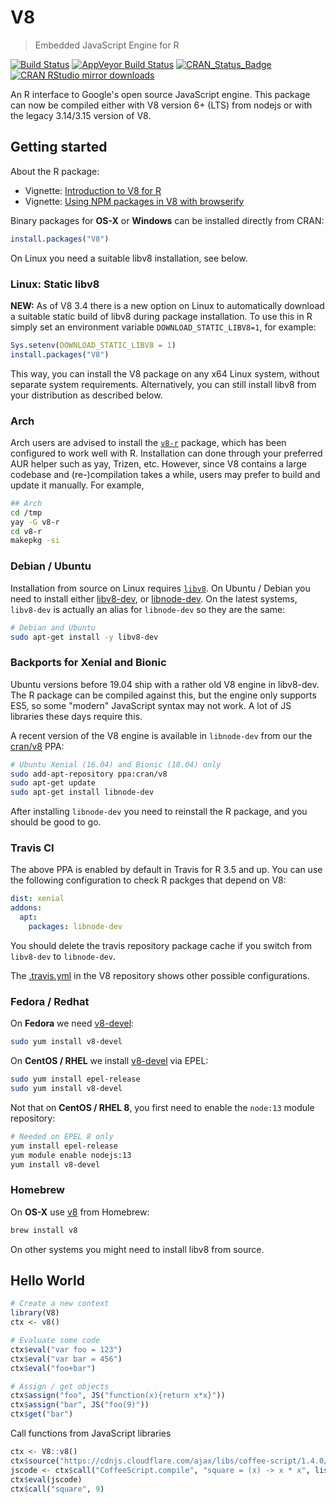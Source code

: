 # V8

> Embedded JavaScript Engine for R

[![Build Status](https://travis-ci.org/jeroen/V8.svg?branch=master)](https://travis-ci.org/jeroen/V8)
[![AppVeyor Build Status](https://ci.appveyor.com/api/projects/status/github/jeroen/V8?branch=master&svg=true)](https://ci.appveyor.com/project/jeroen/V8)
[![CRAN_Status_Badge](http://www.r-pkg.org/badges/version/V8)](http://cran.r-project.org/package=V8)
[![CRAN RStudio mirror downloads](http://cranlogs.r-pkg.org/badges/V8)](http://cran.r-project.org/web/packages/V8/index.html)

An R interface to Google's open source JavaScript engine. This 
package can now be compiled either with V8 version 6+ (LTS) from nodejs
or with the legacy 3.14/3.15 version of V8.

## Getting started

About the R package:

 - Vignette: [Introduction to V8 for R](https://cran.r-project.org/web/packages/V8/vignettes/v8_intro.html)
 - Vignette: [Using NPM packages in V8 with browserify](https://cran.r-project.org/web/packages/V8/vignettes/npm.html)
 
Binary packages for __OS-X__ or __Windows__ can be installed directly from CRAN:

```r
install.packages("V8")
```

On Linux you need a suitable libv8 installation, see below.


### Linux: Static libv8

__NEW:__ As of V8 3.4 there is a new option on Linux to automatically download a suitable static build of libv8 during package installation. To use this in R simply set an environment variable `DOWNLOAD_STATIC_LIBV8=1`, for example:

```r
Sys.setenv(DOWNLOAD_STATIC_LIBV8 = 1)
install.packages("V8")
```

This way, you can install the V8 package on any x64 Linux system, without separate system requirements. Alternatively, you can still install libv8 from your distribution as described below.

### Arch

Arch users are advised to install the [`v8-r`](https://aur.archlinux.org/packages/v8-r/) package, which has been configured to work well with R. Installation can done through your preferred AUR helper such as yay, Trizen, etc. However, since V8 contains a large codebase and (re-)compilation takes a while, users may prefer to build and update it manually. For example,

```sh
## Arch
cd /tmp
yay -G v8-r   
cd v8-r
makepkg -si
```


### Debian / Ubuntu 

Installation from source on Linux requires [`libv8`](https://developers.google.com/v8/intro). On Ubuntu / Debian you need to install either [libv8-dev](https://packages.ubuntu.com/bionic/libv8-dev), or [libnode-dev](https://packages.ubuntu.com/eoan/libnode-dev). On the latest systems, `libv8-dev` is actually an alias for `libnode-dev` so they are the same:

```sh
# Debian and Ubuntu
sudo apt-get install -y libv8-dev
```

### Backports for Xenial and Bionic

Ubuntu versions before 19.04 ship with a rather old V8 engine in libv8-dev. The R package can be compiled against this, but the engine only supports ES5, so some "modern" JavaScript syntax may not work. A lot of JS libraries these days require this.

A recent version of the V8 engine is available in `libnode-dev` from our the [cran/v8](https://launchpad.net/~cran/+archive/ubuntu/v8) PPA:

```sh
# Ubuntu Xenial (16.04) and Bionic (18.04) only
sudo add-apt-repository ppa:cran/v8
sudo apt-get update
sudo apt-get install libnode-dev
```

After installing `libnode-dev` you need to reinstall the R package, and you should be good to go.

### Travis CI

The above PPA is enabled by default in Travis for R 3.5 and up. You can use the following configuration to check R packges that depend on V8:

```yaml
dist: xenial
addons:
  apt:
    packages: libnode-dev
```

You should delete the travis repository package cache if you switch from `libv8-dev` to `libnode-dev`.

The [.travis.yml](https://github.com/jeroen/V8/blob/master/.travis.yml) in the V8 repository shows other possible configurations.

### Fedora / Redhat

On __Fedora__ we need [v8-devel](https://apps.fedoraproject.org/packages/v8):

```sh
sudo yum install v8-devel
````

On __CentOS / RHEL__ we install [v8-devel](https://apps.fedoraproject.org/packages/v8-devel) via EPEL:

```sh
sudo yum install epel-release
sudo yum install v8-devel
```

Not that on __CentOS / RHEL 8__, you first need to enable the `node:13` module repository:

```sh
# Needed on EPEL 8 only
yum install epel-release 
yum module enable nodejs:13
yum install v8-devel
```

### Homebrew

On __OS-X__ use [v8](https://github.com/Homebrew/homebrew-core/blob/master/Formula/v8) from Homebrew:

```sh
brew install v8
```

On other systems you might need to install libv8 from source.


## Hello World

```r
# Create a new context
library(V8)
ctx <- v8()

# Evaluate some code
ctx$eval("var foo = 123")
ctx$eval("var bar = 456")
ctx$eval("foo+bar")

# Assign / get objects
ctx$assign("foo", JS("function(x){return x*x}"))
ctx$assign("bar", JS("foo(9)"))
ctx$get("bar")
```

Call functions from JavaScript libraries

```r
ctx <- V8::v8()
ctx$source("https://cdnjs.cloudflare.com/ajax/libs/coffee-script/1.4.0/coffee-script.min.js")
jscode <- ctx$call("CoffeeScript.compile", "square = (x) -> x * x", list(bare = TRUE))
ctx$eval(jscode)
ctx$call("square", 9)
```
